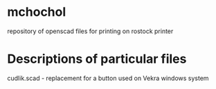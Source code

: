 mchochol
========
repository of openscad files for printing on rostock printer

Descriptions of particular files
================================
cudlik.scad - replacement for a button used on Vekra windows system
